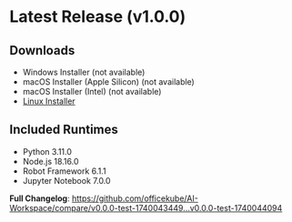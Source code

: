 # Latest Release (v1.0.0)

## Downloads
- Windows Installer (not available)
- macOS Installer (Apple Silicon) (not available)
- macOS Installer (Intel) (not available)
- [Linux Installer](https://github.com/officekube/AI-Workspace/releases/download/v0.0.0-test-1740044094/AI.Desktop-1.0.0-x86_64.AppImage)

## Included Runtimes
- Python 3.11.0
- Node.js 18.16.0
- Robot Framework 6.1.1
- Jupyter Notebook 7.0.0

**Full Changelog**: https://github.com/officekube/AI-Workspace/compare/v0.0.0-test-1740043449...v0.0.0-test-1740044094